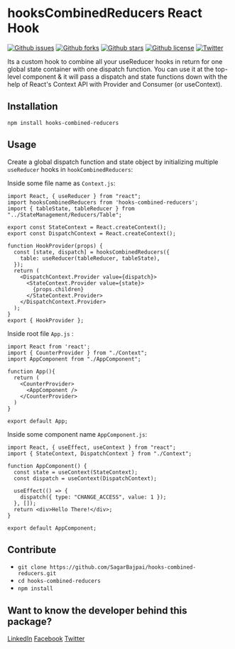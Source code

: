 # hooksCombinedReducers React Hook

[![Github issues](https://img.shields.io/github/issues/SagarBajpai/hooks-combined-reducers)](https://github.com/SagarBajpai/hooks-combined-reducers/issues) 
[![Github forks](https://img.shields.io/github/forks/SagarBajpai/hooks-combined-reducers)](https://github.com/SagarBajpai/hooks-combined-reducers) 
[![Github stars](https://img.shields.io/github/stars/SagarBajpai/hooks-combined-reducers)](https://github.com/SagarBajpai/hooks-combined-reducers/stargazers) 
[![Github license](https://img.shields.io/github/license/SagarBajpai/hooks-combined-reducers)]() 
[![Twitter](https://img.shields.io/twitter/url?url=https%3A%2F%2Fgithub.com%2FSagarBajpai%2Fhooks-combined-reducers)]()

Its a custom hook to combine all your useReducer hooks in return for one global state container with one dispatch function. You can use it at the top-level component & it will pass a dispatch and state functions down with the help of React's Context API with Provider and Consumer (or useContext).

## Installation

`npm install hooks-combined-reducers`

## Usage

Create a global dispatch function and state object by initializing multiple `useReducer` hooks in `hookCombinedReducers`:

Inside some file name as `Context.js`:
```
import React, { useReducer } from "react";
import hooksCombinedReducers from 'hooks-combined-reducers';
import { tableState, tableReducer } from "../StateManagement/Reducers/Table";

export const StateContext = React.createContext();
export const DispatchContext = React.createContext();

function HookProvider(props) {
  const [state, dispatch] = hooksCombinedReducers({
    table: useReducer(tableReducer, tableState),
  });
  return (
    <DispatchContext.Provider value={dispatch}>
      <StateContext.Provider value={state}>
        {props.children}
      </StateContext.Provider>
    </DispatchContext.Provider>
  );
}
export { HookProvider };
```

Inside root file `App.js` :
```
import React from 'react';
import { CounterProvider } from "./Context";
import AppComponent from "./AppComponent";

function App(){
  return (
    <CounterProvider>
      <AppComponent />
    </CounterProvider>
  )
}

export default App;
```

Inside some component name `AppComponent.js`:

```
import React, { useEffect, useContext } from "react";
import { StateContext, DispatchContext } from "./Context";

function AppComponent() {
  const state = useContext(StateContext);
  const dispatch = useContext(DispatchContext);

  useEffect(() => {
    dispatch({ type: "CHANGE_ACCESS", value: 1 });
  }, []);
  return <div>Hello There!</div>;
}

export default AppComponent;

```

## Contribute

* `git clone https://github.com/SagarBajpai/hooks-combined-reducers.git`
* `cd hooks-combined-reducers`
* `npm install`

## Want to know the developer behind this package? 
[LinkedIn](https://www.linkedin.com/in/sagarbajpai/)
[Facebook](https://www.facebook.com/cameraluvssagar/)
[Twitter](https://twitter.com/sagarbajpai_)
